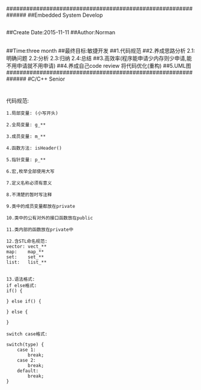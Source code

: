 ##############################################################
##Embedded System Develop
##
##Create Date:2015-11-11
##Author:Norman
##
##Time:three month
##最终目标:敏捷开发
##1.代码规范
##2.养成思路分析  2.1:明确问题  2.2:分析 2.3:归纳 2.4:总结
##3.高效率(程序能申请少内存则少申请,能不用申请就不用申请)
##4.养成自己code review 将代码优化(重构)
##5.UML图
##############################################################
#C/C++ Senior
#
#
代码规范:

	1.局部变量: (小写开头)

	2.全局变量: g_**

	3.成员变量: m_**

	4.函数方法: isHeader()

	5.指针变量:	p_**
	
	6.宏,枚举全部使用大写

	7.定义名称必须有意义

	8.不清楚的暂时写注释
	
	9.类中的成员变量都放在private

	10.类中的公有对外的接口函数放在public

	11.类内部的函数放在private中

	12.含STL命名规范:
	vector: vect_**
	map:	map_**
	set:	set_**
	list:	list_**


	13.语法格式:
	if else格式:
	if() {
	
	} else if() {
				
	} else {
	
	}

	switch case格式:

	switch(type) {
		case 1:
			break;
		case 2:
			break;
		default:
			break;
	}
